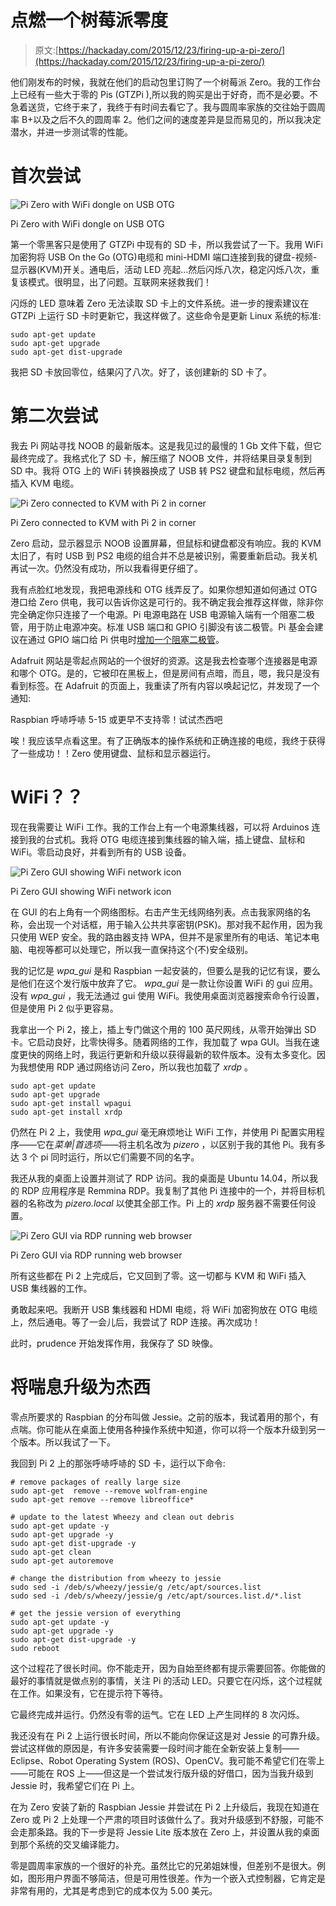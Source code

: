 # 点燃一个树莓派零度

> 原文:[https://hackaday.com/2015/12/23/firing-up-a-pi-zero/](https://hackaday.com/2015/12/23/firing-up-a-pi-zero/)

他们刚发布的时候，我就在他们的启动包里订购了一个树莓派 Zero。我的工作台上已经有一些大于零的 Pis (GTZPi ),所以我的购买是出于好奇，而不是必要。不急着送货，它终于来了，我终于有时间去看它了。我与圆周率家族的交往始于圆周率 B+以及之后不久的圆周率 2。他们之间的速度差异是显而易见的，所以我决定潜水，并进一步测试零的性能。

# 首次尝试

![Pi Zero with WiFi dongle on USB OTG ](../Images/3ae0133b294a00c43547a01c65987ab4.png)

Pi Zero with WiFi dongle on USB OTG

第一个零黑客只是使用了 GTZPi 中现有的 SD 卡，所以我尝试了一下。我用 WiFi 加密狗将 USB On the Go (OTG)电缆和 mini-HDMI 端口连接到我的键盘-视频-显示器(KVM)开关。通电后，活动 LED 亮起…然后闪烁八次，稳定闪烁八次，重复该模式。很明显，出了问题。互联网来拯救我们！

闪烁的 LED 意味着 Zero 无法读取 SD 卡上的文件系统。进一步的搜索建议在 GTZPi 上运行 SD 卡时更新它，我这样做了。这些命令是更新 Linux 系统的标准:

```
sudo apt-get update
sudo apt-get upgrade
sudo apt-get dist-upgrade

```

我把 SD 卡放回零位，结果闪了八次。好了，该创建新的 SD 卡了。

# 第二次尝试

我去 Pi 网站寻找 NOOB 的最新版本。这是我见过的最慢的 1 Gb 文件下载，但它最终完成了。我格式化了 SD 卡，解压缩了 NOOB 文件，并将结果目录复制到 SD 中。我将 OTG 上的 WiFi 转换器换成了 USB 转 PS2 键盘和鼠标电缆，然后再插入 KVM 电缆。

![Pi Zero connected to KVM with Pi 2 in corner](../Images/5ead2f85b9f77760b9f5d398971b0ff9.png)

Pi Zero connected to KVM with Pi 2 in corner

Zero 启动，显示器显示 NOOB 设置屏幕，但鼠标和键盘都没有响应。我的 KVM 太旧了，有时 USB 到 PS2 电缆的组合并不总是被识别，需要重新启动。我关机再试一次。仍然没有成功，所以我看得更仔细了。

我有点脸红地发现，我把电源线和 OTG 线弄反了。如果你想知道如何通过 OTG 港口给 Zero 供电，我可以告诉你这是可行的。我不确定我会推荐这样做，除非你完全确定你只连接了一个电源。Pi 电源电路在 USB 电源输入端有一个阻塞二极管，用于防止电源冲突。标准 USB 端口和 GPIO 引脚没有该二极管。Pi 基金会建议在通过 GPIO 端口给 Pi 供电时[增加一个阻塞二极管](https://github.com/raspberrypi/hats/blob/master/backpowering-diagram.png)。

Adafruit 网站是零起点网站的一个很好的资源。这是我去检查哪个连接器是电源和哪个 OTG。是的，它被印在黑板上，但是房间有点暗，而且，嗯，我只是没有看到标签。在 Adafruit 的页面上，我重读了所有内容以唤起记忆，并发现了一个通知:

Raspbian 呼哧呼哧 5-15 或更早不支持零！试试杰西吧

唉！我应该早点看这里。有了正确版本的操作系统和正确连接的电缆，我终于获得了一些成功！！Zero 使用键盘、鼠标和显示器运行。

# WiFi？？

现在我需要让 WiFi 工作。我的工作台上有一个电源集线器，可以将 Arduinos 连接到我的台式机。我将 OTG 电缆连接到集线器的输入端，插上键盘、鼠标和 WiFi。零启动良好，并看到所有的 USB 设备。

![Pi Zero GUI showing WiFi network icon](../Images/8bcfb59923a7c81a8ca529b50dfb9189.png)

Pi Zero GUI showing WiFi network icon

在 GUI 的右上角有一个网络图标。右击产生无线网络列表。点击我家网络的名称，会出现一个对话框，用于输入公共共享密钥(PSK)。那对我不起作用，因为我只使用 WEP 安全。我的路由器支持 WPA，但并不是家里所有的电话、笔记本电脑、电视等都可以处理它，所以我一直保持这个(不)安全级别。

我的记忆是 *wpa_gui* 是和 Raspbian 一起安装的，但要么是我的记忆有误，要么是他们在这个发行版中放弃了它。 *wpa_gui* 是一款让你设置 WiFi 的 gui 应用。没有 *wpa_gui* ，我无法通过 gui 使用 WiFi。我使用桌面浏览器搜索命令行设置，但是使用 Pi 2 似乎更容易。

我拿出一个 Pi 2，接上，插上专门做这个用的 100 英尺网线，从零开始弹出 SD 卡。它启动良好，比零快得多。随着网络的工作，我加载了 wpa GUI。当我在速度更快的网络上时，我运行更新和升级以获得最新的软件版本。没有太多变化。因为我想使用 RDP 通过网络访问 Zero，所以我也加载了 *xrdp* 。

```
sudo apt-get update
sudo apt-get upgrade
sudo apt-get install wpagui
sudo apt-get install xrdp
```

仍然在 Pi 2 上，我使用 *wpa_gui* 毫无麻烦地让 WiFi 工作，并使用 Pi 配置实用程序——它在*菜单|首选项*——将主机名改为 *pizero* ，以区别于我的其他 Pi。我有多达 3 个 pi 同时运行，所以它们需要不同的名字。

我还从我的桌面上设置并测试了 RDP 访问。我的桌面是 Ubuntu 14.04，所以我的 RDP 应用程序是 Remmina RDP。我复制了其他 Pi 连接中的一个，并将目标机器的名称改为 *pizero.local* 以使其全部工作。Pi 上的 *xrdp* 服务器不需要任何设置。

![Pi Zero GUI via RDP running web browser](../Images/a15c81f92ccc322fdd47bf98a81399ac.png)

Pi Zero GUI via RDP running web browser

所有这些都在 Pi 2 上完成后，它又回到了零。这一切都与 KVM 和 WiFi 插入 USB 集线器的工作。

勇敢起来吧。我断开 USB 集线器和 HDMI 电缆，将 WiFi 加密狗放在 OTG 电缆上，然后通电。等了一会儿后，我尝试了 RDP 连接。再次成功！

此时，prudence 开始发挥作用，我保存了 SD 映像。

# 将喘息升级为杰西

零点所要求的 Raspbian 的分布叫做 Jessie。之前的版本，我试着用的那个，有点喘。你可能从在桌面上使用各种操作系统中知道，你可以将一个版本升级到另一个版本。所以我试了一下。

我回到 Pi 2 上的那张呼哧呼哧的 SD 卡，运行以下命令:

```
# remove packages of really large size
sudo apt-get  remove --remove wolfram-engine
sudo apt-get remove --remove libreoffice*

# update to the latest Wheezy and clean out debris
sudo apt-get update -y
sudo apt-get upgrade -y
sudo apt-get dist-upgrade -y
sudo apt-get clean
sudo apt-get autoremove

# change the distribution from wheezy to jessie
sudo sed -i /deb/s/wheezy/jessie/g /etc/apt/sources.list
sudo sed -i /deb/s/wheezy/jessie/g /etc/apt/sources.list.d/*.list

# get the jessie version of everything
sudo apt-get update -y
sudo apt-get upgrade -y
sudo apt-get dist-upgrade -y
sudo reboot

```

这个过程花了很长时间。你不能走开，因为自始至终都有提示需要回答。你能做的最好的事情就是做点别的事情，关注 Pi 的活动 LED。只要它在闪烁，这个过程就在工作。如果没有，它在提示符下等待。

它最终完成并运行。仍然没有零的运气。它在 LED 上产生同样的 8 次闪烁。

我还没有在 Pi 2 上运行很长时间，所以不能向你保证这是对 Jessie 的可靠升级。尝试这样做的原因是，有许多安装需要一段时间才能在全新安装上复制——Eclipse、Robot Operating System (ROS)、OpenCV。我可能不希望它们在零上——可能在 ROS 上——但这是一个尝试发行版升级的好借口，因为当我升级到 Jessie 时，我希望它们在 Pi 上。

在为 Zero 安装了新的 Raspbian Jessie 并尝试在 Pi 2 上升级后，我现在知道在 Zero 或 Pi 2 上处理一个严肃的项目时该做什么了。我对升级感到不舒服，可能不会走那条路。我的下一步是将 Jessie Lite 版本放在 Zero 上，并设置从我的桌面到那个系统的交叉编译能力。

零是圆周率家族的一个很好的补充。虽然比它的兄弟姐妹慢，但差别不是很大。例如，图形用户界面不够简洁，但是可用性很差。作为一个嵌入式控制器，它肯定是非常有用的，尤其是考虑到它的成本仅为 5.00 美元。